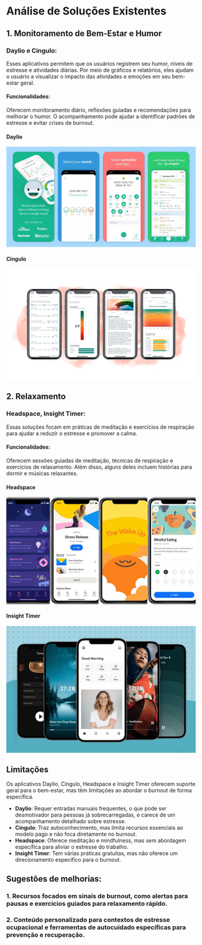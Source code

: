 # Análise de Soluções Existentes
## 1. Monitoramento de Bem-Estar e Humor
### Daylio e Cingulo: 
Esses aplicativos permitem que os usuários registrem seu humor, níveis de estresse e atividades diárias. Por meio de gráficos e relatórios, eles ajudam o usuário a visualizar o impacto das atividades e emoções em seu bem-estar geral.
#### Funcionalidades:
Oferecem monitoramento diário, reflexões guiadas e recomendações para melhorar o humor. O acompanhamento pode ajudar a identificar padrões de estresse e evitar crises de burnout.

#### Daylio
![Daylio](https://github.com/abreulucass/IHC-TP2/blob/main/imgs/Tela-das-solucoes-existentes/Daylio%20Screen%20Shots.jpg?raw=true)

#### Cingulo
![Cingulo](https://github.com/abreulucass/IHC-TP2/blob/main/imgs/Tela-das-solucoes-existentes/Cingulo.png?raw=true)

## 2. Relaxamento
### Headspace, Insight Timer: 
Essas soluções focam em práticas de meditação e exercícios de respiração para ajudar a reduzir o estresse e promover a calma.
#### Funcionalidades:
Oferecem sessões guiadas de meditação, técnicas de respiração e exercícios de relaxamento. Além disso, alguns deles incluem histórias para dormir e músicas relaxantes.

#### Headspace  
![Headspace ](https://github.com/abreulucass/IHC-TP2/blob/main/imgs/Tela-das-solucoes-existentes/Headspace.jpg?raw=true)

#### Insight Timer
![Insight Timer](https://github.com/abreulucass/IHC-TP2/blob/main/imgs/Tela-das-solucoes-existentes/Insight%20Timer.jpg?raw=true)

## Limitações
Os aplicativos Daylio, Cíngulo, Headspace e Insight Timer oferecem suporte geral para o bem-estar, mas têm limitações ao abordar o burnout de forma específica. 

- **Daylio**: Requer entradas manuais frequentes, o que pode ser desmotivador para pessoas já sobrecarregadas, e carece de um acompanhamento detalhado sobre estresse.
- **Cingulo**: Traz autoconhecimento, mas limita recursos essenciais ao modelo pago e não foca diretamente no burnout.
- **Headspace**: Oferece meditação e mindfulness, mas sem abordagem específica para aliviar o estresse do trabalho.
- **Insight Timer**: Tem várias práticas gratuitas, mas não oferece um direcionamento específico para o burnout.

## Sugestões de melhorias:
### 1. Recursos focados em sinais de burnout, como alertas para pausas e exercícios guiados para relaxamento rápido.
### 2. Conteúdo personalizado para contextos de estresse ocupacional e ferramentas de autocuidado específicas para prevenção e recuperação.


